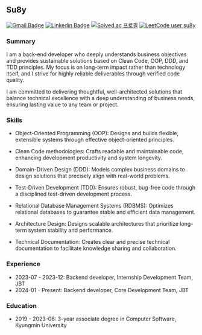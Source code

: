 
<!---
korsua/korsua is a ✨ special ✨ repository because its `README.md` (this file) appears on your GitHub profile.
You can click the Preview link to take a look at your changes.
--->
## Su8y 
[![Gmail Badge](https://img.shields.io/badge/Gmail-d14836?style=flat-square&logo=Gmail&logoColor=white&link=mailto:k.su8y.soft@gmail.com)](mailto:k.su8y.soft@gmail.com) 
[![Linkedin Badge](https://img.shields.io/badge/-LinkedIn-blue?style=flat-square&logo=Linkedin&logoColor=white&link=https://www.linkedin.com/in/sua-bae-74888b258/)](https://www.linkedin.com/in/sua-bae-74888b258//)
[![Solved.ac 프로필](http://mazassumnida.wtf/api/mini/generate_badge?boj=suby00)](https://solved.ac/suby00/) 
[![LeetCode user su8y](https://img.shields.io/badge/dynamic/json?style=flat&labelColor=black&color=%23ffa116&label=leetcode.com&query=solvedOverTotal&url=https%3A%2F%2Fleetcode-badge.vercel.app%2Fapi%2Fusers%2Fsu8y&logo=leetcode&logoColor=yellow)](https://leetcode.com/su8y/)

### Summary
I am a back-end developer who deeply understands business objectives and provides sustainable solutions based on Clean Code, OOP, DDD, and TDD principles. My focus is on long-term impact rather than technology itself, and I strive for highly reliable deliverables through verified code quality.

I am committed to delivering thoughtful, well-architected solutions that balance technical excellence with a deep understanding of business needs, ensuring lasting value to any team or project.

### Skills
- Object-Oriented Programming (OOP): Designs and builds flexible, extensible systems through effective object-oriented principles.

- Clean Code methodologies: Crafts readable and maintainable code, enhancing development productivity and system longevity.

- Domain-Driven Design (DDD): Models complex business domains to design solutions that precisely align with real-world problems.

- Test-Driven Development (TDD): Ensures robust, bug-free code through a disciplined test-driven development process.

- Relational Database Management Systems (RDBMS): Optimizes relational databases to guarantee stable and efficient data management.

- Architecture Design: Designs scalable architectures that prioritize long-term system stability and performance.

- Technical Documentation: Creates clear and precise technical documentation to facilitate knowledge sharing and collaboration.
  
### Experience
* 2023-07 - 2023-12: Backend developer, Internship Development Team, JBT
* 2024-01 - Present: Backend developer, Core Development Team, JBT

### Education
* 2019 - 2023-06: 3-year associate degree in Computer Software, Kyungmin University
